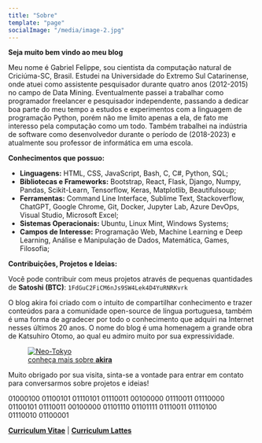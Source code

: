 ```yaml
---
title: "Sobre"
template: "page"
socialImage: "/media/image-2.jpg"
---
```


<b>Seja muito bem vindo ao meu blog</b>

Meu nome é Gabriel Felippe, sou cientista da computação natural de Criciúma-SC, Brasil. Estudei na Universidade do Extremo Sul Catarinense, onde atuei como assistente pesquisador durante quatro anos (2012-2015) no campo de Data Mining. Eventualmente passei a trabalhar como programador freelancer e pesquisador independente, passando a dedicar boa parte do meu tempo a estudos e experimentos com a linguagem de programação Python, porém não me limito apenas a ela, de fato me interesso pela computação como um todo. Também trabalhei na indústria de software como desenvolvedor durante o período de (2018-2023) e atualmente sou professor de informática em uma escola.

<b>Conhecimentos que possuo:</b>

  - **Linguagens:** HTML, CSS, JavaScript, Bash, C, C#, Python, SQL;
  - **Bibliotecas e Frameworks:** Bootstrap, React, Flask, Django, Numpy, Pandas, Scikit-Learn, Tensorflow, Keras, Matplotlib, Beautifulsoup;
  - **Ferramentas:** Command Line Interface, Sublime Text, Stackoverflow, ChatGPT, Google Chrome, Git, Docker, Jupyter Lab, Azure DevOps, Visual Studio, Microsoft Excel;
  - **Sistemas Operacionais:** Ubuntu, Linux Mint, Windows Systems;
  - **Campos de Interesse:** Programação Web, Machine Learning e Deep Learning, Análise e Manipulação de Dados, Matemática, Games, Filosofia;

<b>Contribuições, Projetos e Ideias:</b>

Você pode contribuir com meus projetos através de pequenas quantidades de <b>Satoshi (BTC)</b>: `1FdGuC2FiCM6nJs9SW4Lek4D4YuRNRKvrk`

O blog akira foi criado com o intuito de compartilhar conhecimento e trazer conteúdos para a comunidade open-source de língua portuguesa, também é uma forma de agradecer por todo o conhecimento que adquiri na Internet nesses últimos 20 anos. O nome do blog é uma homenagem a grande obra de Katsuhiro Otomo, ao qual eu admiro muito por sua expressividade. 

<figure class="float-right" style="width: 400px">
	<a href="https://en.wikipedia.org/wiki/Akira_(1988_film)"><img src="/media/akira.jpg" alt="Neo-Tokyo"></a>
	<figcaption><a href="https://en.wikipedia.org/wiki/Akira_(1988_film)">conheça mais sobre <b>akira</b></a></figcaption>
</figure>

Muito obrigado por sua visita, sinta-se a vontade para entrar em contato para conversarmos sobre projetos e ideias!

<figure style="margin-block-start: 0;margin-inline-start: 0;">
01000100 01100101 01110101 01110011 00100000 01110011 01110000 01100101 01110011 00100000 01101110 01101111 01110011 01110100 01110010 01100001
</figure>

**[Curriculum Vitae](https://gabrielcv.netlify.com/)** | **[Curriculum Lattes](http://lattes.cnpq.br/6618667439740836)**
